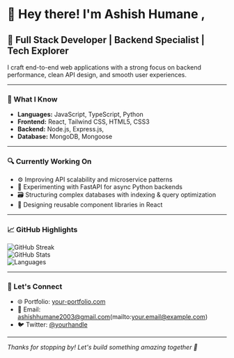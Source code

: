 # 👋 Hey there! I'm Ashish Humane ,

## 🚀 Full Stack Developer | Backend Specialist | Tech Explorer

I craft end-to-end web applications with a strong focus on backend performance, clean API design, and smooth user experiences.

---

### 🧠 What I Know

- **Languages:** JavaScript, TypeScript, Python
- **Frontend:** React, Tailwind CSS, HTML5, CSS3
- **Backend:** Node.js, Express.js, 
- **Database:** MongoDB, Mongoose

---

### 🔍 Currently Working On

- ⚙️ Improving API scalability and microservice patterns  
- 🧪 Experimenting with FastAPI for async Python backends  
- 🗃️ Structuring complex databases with indexing & query optimization  
- 🧩 Designing reusable component libraries in React

---

### 📈 GitHub Highlights

![GitHub Streak](https://github-readme-streak-stats.herokuapp.com/?user=AshishHumane&theme=default)  
![GitHub Stats](https://github-readme-stats.vercel.app/api?username=Ashishhumane&show_icons=true&hide=prs&count_private=true&theme=default)  
![Languages](https://github-readme-stats.vercel.app/api/top-langs/?username=yourusername&layout=compact)

---

### 💬 Let's Connect

- 🌐 Portfolio: [your-portfolio.com](https://your-portfolio.com)  
- 📧 Email: ashishhumane2003@gmail.com(mailto:your.email@example.com)    
- 🐦 Twitter: [@yourhandle](https://twitter.com/yourhandle)

---

_Thanks for stopping by! Let's build something amazing together 🚀_

